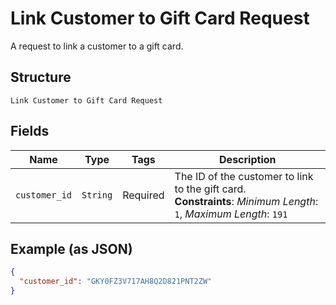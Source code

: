 
# Link Customer to Gift Card Request

A request to link a customer to a gift card.

## Structure

`Link Customer to Gift Card Request`

## Fields

| Name | Type | Tags | Description |
|  --- | --- | --- | --- |
| `customer_id` | `String` | Required | The ID of the customer to link to the gift card.<br>**Constraints**: *Minimum Length*: `1`, *Maximum Length*: `191` |

## Example (as JSON)

```json
{
  "customer_id": "GKY0FZ3V717AH8Q2D821PNT2ZW"
}
```

